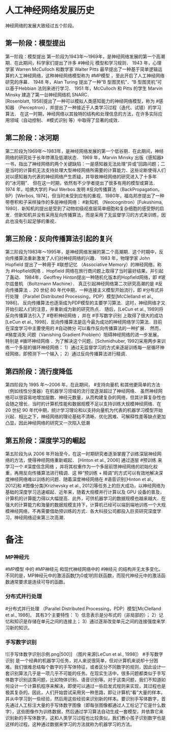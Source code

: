 # 人工神经网络发展历史
神经网络的发展大致经过五个阶段。
## 第一阶段：模型提出
第一阶段：模型提出 第一阶段为1943年～1969年，是神经网络发展的第一个高潮期．在此期间，科学家们提出了许多 #神经元 模型和学习规则．
1943 年，心理学家 Warren McCulloch 和数学家 Walter Pitts 最早提出了一种基于简单逻辑运算的人工神经网络，这种神经网络模型称为 #MP模型 ，至此开启了人工神经网络研究的序幕．
1948 年，Alan Turing 提出了一种“B 型图灵机”．“B 型图灵机”可以基于Hebbian 法则来进行学习．
1951 年，McCulloch 和 Pitts 的学生 Marvin Minsky 建造了第一台神经网络机 SNARC．  
[Rosenblatt, 1958]提出了一种可以模拟人类感知能力的神经网络模型，称为 #感知器 （Perceptron），并提出了一种接近于人类学习过程（迭代、试错）的学习算法．
在这一时期，神经网络以其独特的结构和处理信息的方法，在许多实际应用领域（自动控制、 #模式识别 等）中取得了显著的成效．
## 第二阶段：冰河期
第二阶段为1969年～1983年，是神经网络发展的第一个低谷期．在此期间，神经网络的研究处于长年停滞及低潮状态．
1969 年，Marvin Minsky 出版《感知器》一书，指出了神经网络的两个关键缺陷：一是感知器无法处理“异或”回路问题；二是当时的计算机无法支持处理大型神经网络所需要的计算能力．这些论断使得人们对以感知器为代表的神经网络产生质疑，并导致神经网络的研究进入了十多年的“冰河期”．
但在这一时期，依然有不少学者提出了很多有用的模型或算法．1974 年，哈佛大学的 Paul Werbos 发明 #反向传播算法 （BackPropagation，BP）[Werbos, 1974]，但当时未受到应有的重视．1980年，福岛邦彦提出了一种带卷积和子采样操作的多层神经网络： #新知机 （Neocognitron）[Fukushima, 1980]．新知机的提出是受到了动物初级视皮层简单细胞和复杂细胞的感受野的启发．但新知机并没有采用反向传播算法，而是采用了无监督学习的方式来训练，因此也没有引起足够的重视．
## 第三阶段：反向传播算法引起的复兴
第三阶段为1983年～1995年，是神经网络发展的第二个高潮期．这个时期中，反向传播算法重新激发了人们对神经网络的兴趣．
1983 年，物理学家 John Hopfield 提出了一种用于 #联想记忆 （Associative Memory）的神经网络，称为 #Hopfield网络 ．Hopfield 网络在旅行商问题上取得了当时最好结果，并引起了轰动． 
1984年，Geoffrey Hinton提出一种随机化版本的Hopfield网络，即 #玻尔兹曼机 （Boltzmann Machine）．
真正引起神经网络第二次研究高潮的是 #反向传播算法 ．20 世纪 80 年代中期，一种连接主义模型开始流行，即 #分布式并行处理 （Parallel Distributed Processing，PDP）模型[McClelland et al., 1986]， 反向传播算法也逐渐成为PDP模型的主要学习算法．这时，神经网络才又开始引起人们的注意，并重新成为新的研究热点．
随后，[LeCun et al., 1989]将反向传播算法引入了 #卷积神经网络 ，并在 #手写数字识别 上取得了很大的成功[LeCun et al., 1998]．反向传播算法是迄今最为成功的神经网络学习算法．目前在深度学习中主要使用的 #自动微分 可以看作反向传播算法的一种扩展．
然而， #梯度消失 问题（Vanishing Gradient Problem）阻碍神经网络的进一步发展，特别是 #循环神经网络 ．为了解决这个问题，[Schmidhuber, 1992]采用两步来训练一个多层的循环神经网络：
1）通过无监督学习的方式来逐层训练每一层循环神经网络，即预测下一个输入；
2）通过反向传播算法进行精调．
## 第四阶段：流行度降低
第四阶段为 1995 年～2006 年，在此期间， #支持向量机 和其他更简单的方法（例如线性分类器）在机器学习领域的流行度逐渐超过了神经网络．
虽然神经网络可以很容易地增加层数、神经元数量，从而构建复杂的网络，但其计算复杂性也会随之增长．当时的计算机性能和数据规模不足以支持训练大规模神经网络．在 20 世纪 90 年代中期，统计学习理论和以支持向量机为代表的机器学习模型开始兴起．相比之下，神经网络的理论基础不清晰、优化困难、可解释性差等缺点更加凸显，因此神经网络的研究又一次陷入低潮
## 第五阶段：深度学习的崛起
第五阶段为从 2006 年开始至今，在这一时期研究者逐渐掌握了训练深层神经网络的方法，使得神经网络重新崛起． [Hinton et al., 2006] 通过逐层 #预训练 来学习一个 #深度信念网络 ，并将其权重作为一个多层前馈神经网络的初始化权重，再用反向传播算法进行精调．这 种“预训练 + 精调”的方式可以有效地解决深度神经网络难以训练的问题．随着深度神经网络在 #语音识别[Hinton et al., 2012]和 #图像分类[Krizhevsky et al., 2012]等任务上的巨大成功，以神经网络为基础的深度学习迅速崛起．近年来，随着大规模并行计算以及 GPU 设备的普及，计算机的计算能力得以大幅提高．此外，可供机器学习的数据规模也越来越大．在强大的计算能力和海量的数据规模支持下，计算机已经可以端到端地训练一个大规模神经网络，不再需要借助预训练的方式．各大科技公司都投入巨资研究深度学习，神经网络迎来第三次高潮．


# 备注
### MP神经元
 #MP模型 中的 #MP神经元 和现代神经网络中的 #神经元 的结构并无太多变化。不同的是，MP神经元中的激活函数$f$为0或1的阶跃函数，而现代神经元中的激活函数通常要求是连续可导的函数。
 
### 分布式并行处理 
 #分布式并行处理 （Parallel Distributed Processing，PDP）模型[McClelland et al., 1986]， 其有3个主要特性：
1）信息表示是分布式的（非局部的）；
2）记忆和知识是存储在单元之间的连接上；
3）通过逐渐改变单元之间的连接强度来学习新的知识。

### 手写数字识别
![[手写体数字识别示例.png|500]]
（图片来源[LeCun et al., 1998]）
#手写数字识别 是一个经典的机器学习任务，对人来说很简单，但对计算机来说却十分困难。我们很难总结每个数字的手写体特征，或者区分不同数字的规则，因此设计一套识别算法几乎是一项几乎不可能的任务。在现实生活中，很多问题都类似于手写体数字识别这类问题，比如物体识别、语音识别等。对于这类问题，我们不知道如何设计一个计算机程序来解决，即使可以通过一些启发式规则来实现，其过程也是极其复杂的。因此，人们开始尝试采用另一种思路，即让计算机“看”大量的样本，并从中学习到一些经验，然后用这些经验来识别新的样本。要识别手写体数字，首先通过人工标注大量的手写体数字图像（即每张图像都通过人工标记了它是什么数字），这些图像作为训练数据，然后通过学习算法自动生成一套模型，并依靠它来识别新的手写体数字。这和人类学习过程也比较类似，我们教小孩子识别数字也是这样的过程。这种通过数据来学习的方法就称为机器学习的方法。
